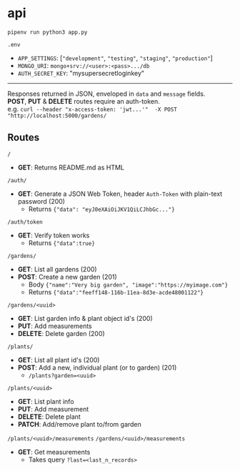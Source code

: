 # api

`pipenv run python3 app.py`

`.env`

* `APP_SETTINGS`: [`"development"`, `"testing"`, `"staging"`, `"production"`] 
* `MONGO_URI`: `mongo+srv://<user>:<pass>.../db`
* `AUTH_SECRET_KEY`: "mysupersecretloginkey"

---

Responses returned in JSON, enveloped in `data` and `message` fields.  
__POST__, __PUT__ & __DELETE__ routes require an auth-token.  
e.g. `curl --header "x-access-token: 'jwt...'"  -X POST "http://localhost:5000/gardens/`

## Routes

`/`

* __GET__: Returns README.md as HTML

`/auth/`

* __GET__: Generate a JSON Web Token, header `Auth-Token` with plain-text password (200)
	- Returns `{"data": "eyJ0eXAiOiJKV1QiLCJhbGc..."}`

`/auth/token`

* __GET__: Verify token works
	- Returns `{"data":true}`

`/gardens/`

* __GET__: List all gardens (200)
* __POST__: Create a new garden (201)
	- Body `{"name":"Very big garden", "image":"https://myimage.com"}`
	- Returns `{"data":"feeff148-116b-11ea-8d3e-acde48001122"}`

`/gardens/<uuid>`

* __GET__: List garden info & plant object id's (200)
* __PUT__: Add measurements
* __DELETE__: Delete garden (200)

`/plants/`

* __GET__: List all plant id's (200)
* __POST__: Add a new, individual plant (or to garden) (201)
	- `/plants?garden=<uuid>`

`/plants/<uuid>`

* __GET__: List plant info
* __PUT__: Add measurement
* __DELETE__: Delete plant
* __PATCH__: Add/remove plant to/from garden

`/plants/<uuid>/measurements`
`/gardens/<uuid>/measurements`

* __GET__: Get measurements
	- Takes query `?last=<last_n_records>`




